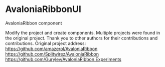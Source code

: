 # AvaloniaRibbonUI
AvaloniaRibbon component

Modify the project and create components. Multiple projects were found in the original project. Thank you to other authors for their contributions and contributions.
Original project address:
https://github.com/amazerol/AvaloniaRibbon
https://github.com/Splitwirez/AvaloniaRibbon
https://github.com/Gurylev/AvaloniaRibbon.Experiments

